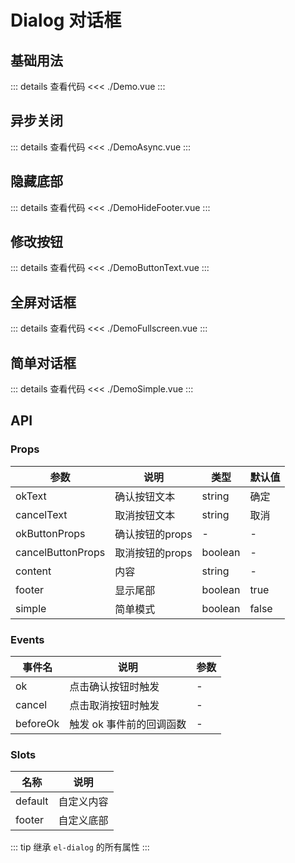 # Dialog 对话框

<script setup>
import Demo from './Demo.vue'
import DemoAsync from './DemoAsync.vue'
import DemoHideFooter from './DemoHideFooter.vue'
import DemoButtonText from './DemoButtonText.vue'
import DemoFullscreen from './DemoFullscreen.vue'
import DemoSimple from './DemoSimple.vue'

</script>

## 基础用法

<Demo></Demo>
::: details 查看代码
<<< ./Demo.vue
:::

## 异步关闭

<DemoAsync></DemoAsync>
::: details 查看代码
<<< ./DemoAsync.vue
:::

## 隐藏底部

<DemoHideFooter></DemoHideFooter>
::: details 查看代码
<<< ./DemoHideFooter.vue
:::

## 修改按钮

<DemoButtonText></DemoButtonText>
::: details 查看代码
<<< ./DemoButtonText.vue
:::

## 全屏对话框

<DemoFullscreen></DemoFullscreen>
::: details 查看代码
<<< ./DemoFullscreen.vue
:::

## 简单对话框

<DemoSimple></DemoSimple>
::: details 查看代码
<<< ./DemoSimple.vue
:::

## API

### Props
| 参数 | 说明 | 类型 | 默认值 |
| --- | --- | --- | --- |
| okText | 确认按钮文本 | string | 确定 |
| cancelText | 取消按钮文本 | string | 取消 |
| okButtonProps | 确认按钮的props | - | - |
| cancelButtonProps | 取消按钮的props | boolean | - |
| content | 内容 | string | - |
| footer | 显示尾部 | boolean | true |
| simple | 简单模式 | boolean | false |

### Events
| 事件名 | 说明 | 参数 |
| --- | --- | --- |
| ok | 点击确认按钮时触发 | - |
| cancel | 点击取消按钮时触发 | - |
| beforeOk | 触发 ok 事件前的回调函数 | - |

### Slots
| 名称 | 说明 |
| --- | --- |
| default | 自定义内容 |
| footer | 自定义底部 |

::: tip
继承 `el-dialog` 的所有属性
:::
